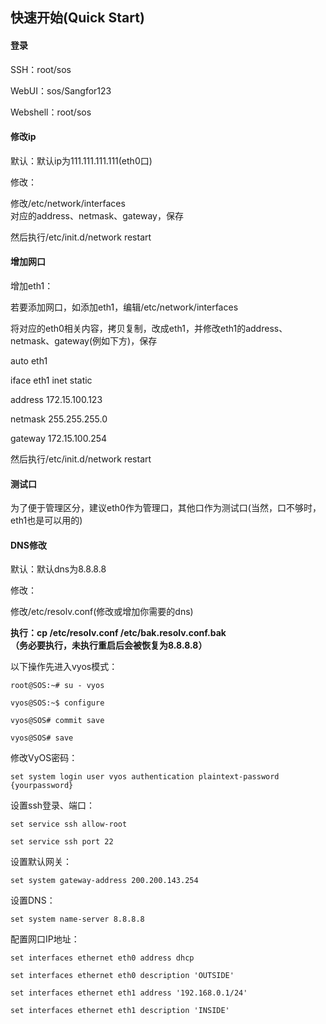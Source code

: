## 快速开始\(Quick Start\)

#### **登录**

SSH：root/sos

WebUI：sos/Sangfor123

Webshell：root/sos

#### **修改ip**

默认：默认ip为111.111.111.111\(eth0口\)

修改：

修改/etc/network/interfaces  
对应的address、netmask、gateway，保存

然后执行/etc/init.d/network restart

#### **增加网口**

增加eth1：

若要添加网口，如添加eth1，编辑/etc/network/interfaces

将对应的eth0相关内容，拷贝复制，改成eth1，并修改eth1的address、netmask、gateway\(例如下方\)，保存

auto eth1

iface eth1 inet static

address 172.15.100.123

netmask 255.255.255.0

gateway 172.15.100.254

然后执行/etc/init.d/network restart

#### **测试口**

为了便于管理区分，建议eth0作为管理口，其他口作为测试口\(当然，口不够时，eth1也是可以用的\)

#### **DNS修改**

默认：默认dns为8.8.8.8

修改：

修改/etc/resolv.conf\(修改或增加你需要的dns\)

**执行：cp /etc/resolv.conf /etc/bak.resolv.conf.bak  
（务必要执行，未执行重启后会被恢复为8.8.8.8）**

以下操作先进入vyos模式：

`root@SOS:~# su - vyos`

`vyos@SOS:~$ configure`

`vyos@SOS# commit save`

`vyos@SOS# save`

修改VyOS密码：

`set system login user vyos authentication plaintext-password {yourpassword}`

设置ssh登录、端口：

`set service ssh allow-root`

`set service ssh port 22`

设置默认网关：

`set system gateway-address 200.200.143.254`

设置DNS：

`set system name-server 8.8.8.8`

配置网口IP地址：

`set interfaces ethernet eth0 address dhcp`

`set interfaces ethernet eth0 description 'OUTSIDE'`

`set interfaces ethernet eth1 address '192.168.0.1/24'`

`set interfaces ethernet eth1 description 'INSIDE'`

